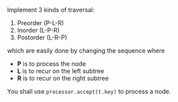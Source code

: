 
Implement 3 kinds of traversal:

1. Preorder (P-L-R)
2. Inorder (L-P-R)
3. Postorder (L-R-P)

which are easily done by changing the sequence
where

- **P** is to process the node
- **L** is to recur on the left subtree
- **R** is to recur on the right subtree

You shall use `processor.accept(t.key)` to process a node.